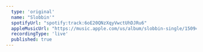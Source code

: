 ```yaml
---
  type: 'original'
  name: "Slobbin'"
  spotifyUrl: "spotify:track:6oE20QNzXqyVwctUhDJRu6"
  appleMusicUrl: "https://music.apple.com/us/album/slobbin-single/1509491596"
  recordingType: 'live'
  published: true
---
```

